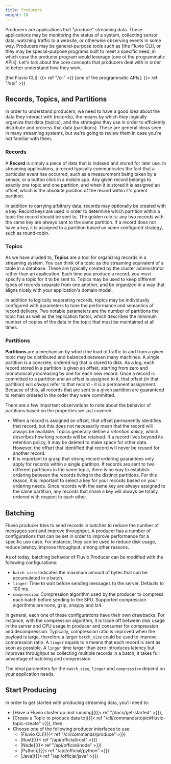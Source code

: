```yaml
---
title: Producers
weight: 10
---
```


Producers are applications that "produce" streaming data.
These applications may be monitoring the status of a system, collecting sensor
data, watching traffic to a website, or otherwise observing events in some way.
Producers may be general-purpose tools such as [the Fluvio CLI], or they may be
special-purpose programs built to meet a specific need, in which case the
producer program would leverage [one of the programmatic APIs]. Let's talk about
the core concepts that producers deal with in order to better understand how
they work.

[the Fluvio CLI]: {{< ref "/cli" >}}
[one of the programmatic APIs]: {{< ref "/api" >}}

## Records, Topics, and Partitions

In order to understand producers, we need to have a good idea about the data they
interact with (records), the means by which they logically organize that data (topics),
and the strategies they use in order to efficiently distribute and process that data
(partitions). These are general ideas seen in many streaming systems, but we're going
to review them in case you're not familiar with them.

### Records

A **Record** is simply a piece of data that is indexed and stored for later use.
In streaming applications, a record typically communicates the fact that a particular
event has occurred, such as a measurement being taken by a sensor, or a button click in
a mobile app. Any given record belongs to exactly one topic and one partition, and
when it is stored it is assigned an offset, which is the absolute position of the
record within it's parent partition.

In addition to carrying arbitrary data, records may optionally be created with a key.
Record keys are used in order to determine which partition within a topic the record
should be sent to. The golden rule is: any two records with the same key are always
sent to the same partition. If a record does not have a key, it is assigned to a
partition based on some configured strategy, such as round-robin.

### Topics

As we have alluded to, **Topics** are a tool for organizing records in a streaming system.
You can think of a topic as the streaming equivalent of a table in a database. These
are typically created by the cluster administrator rather than an application.
Each time you produce a record, you must specify a topic for it to be sent to.
Topics may be used to keep different types of records separate from one another, and
be organized in a way that aligns nicely with your application's domain model.

In addition to logically separating records, topics may be individually configured
with parameters to tune the performance and semantics of record delivery. Two
notable parameters are the number of partitions the topic has as well as the
replication factor, which describes the minimum number of copies of the data in the
topic that must be maintained at all times.

### Partitions

**Partitions** are a mechanism by which the load of traffic to and from a given topic may
be distributed and balanced between many machines. A single partition is a concrete,
ordered log that is stored to disk. As a log, each record stored in a partition is
given an offset, starting from zero and monotonically increasing by one for each new
record. Once a record is committed to a partition and an offset is assigned to it,
that offset (in that partition) will _always_ refer to that record - it is a permanent
assignment. Because of this, all records that are sent to a given partition are
guaranteed to remain ordered in the order they were committed.

There are a few important observations to note about the behavior of partitions based
on the properties we just covered:

- When a record is assigned an offset, that offset permanently identifies
  that record, but this does not necessarily mean that the record will always be available.
  Topics generally define a _retention policy_, which describes how long records will be retained.
  If a record lives beyond its retention policy, it may be deleted to make space for other data.
  However, the offset that identified that record will never be reused for another record.
- It is important to grasp that strong record ordering guarantees only apply for records within
  a single partition. If records are sent to two different partitions in the same topic, there
  is no way to establish ordering between the records living in the distinct partitions. For
  this reason, it is important to select a key for your records based on your ordering needs.
  Since records with the same key are always assigned to the same partition, any records that
  share a key will always be totally ordered with respect to each other.

## Batching

Fluvio producer tries to send records in batches to reduce the number of messages sent and improve throughput. A producer has a number of configurations that can be set in order to improve performance for a specific use case. For instance, they can be used to reduce disk usage, reduce latency, improve throughput, among other reasons.

As of today, batching behavior of Fluvio Producer can be modified with the following configurations:

  - `batch_size`: Indicates the maximum amount of bytes that can be accumulated in a batch.
  - `linger`: Time to wait before sending messages to the server. Defaults to 100 ms.
  - `compression`: Compression algorithm used by the producer to compress each batch before sending to the SPU. Supported compression algorithms are none, gzip, snappy and lz4.

In general, each one of these configurations have their own drawbacks. For instance, with the compression algorithm, it is trade off between disk usage in the server and CPU usage in producer and consumer for compression and decompression. Typically, compression ratio is improved when the payload is large, therefore a larger `batch_size` could be used to improve compression ratio. A `linger` equals to `0` means that each record is sent as soon as possible. A `linger` time larger than zero introduces latency but improves throughput as collecting multiple records in a batch, it takes full advantage of batching and compression.

The ideal parameters for the `batch_size`, `linger` and `compression` depend on your application needs.

## Start Producing

In order to get started with producing streaming data, you'll need to:

- [Have a Fluvio cluster up and running]({{< ref "/docs/get-started" >}}),
- [Create a Topic to produce data to]({{< ref "/cli/commands/topic#fluvio-topic-create" >}}), then
- Choose one of the following producer interfaces to use:
  - [Fluvio CLI]({{< ref "/cli/commands/produce" >}})
  - [Rust]({{< ref "/api/official/rust" >}})
  - [Node]({{< ref "/api/official/node" >}})
  - [Python]({{< ref "/api/official/python" >}})
  - [Java]({{< ref "/api/official/java" >}})

